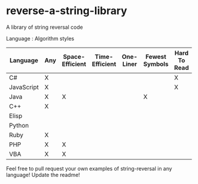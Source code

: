 # reverse-a-string-library
A library of string reversal code

Language : Algorithm styles

| Language   | Any       | Space-Efficient | Time-Efficient | One-Liner | Fewest Symbols | Hard To Read | Most Verbose |
|------------|-----------|-----------------|----------------|-----------|----------------|--------------|--------------|
| C#         |  X        |                 |                |           |                |  X           |              |
| JavaScript |  X        |                 |                |           |                |  X           |              |
| Java       |  X        |  X              |                |           |  X             |              |              |
| C++        |  X        |                 |                |           |                |              |              |
| Elisp      |           |                 |                |           |                |              |              |
| Python     |           |                 |                |           |                |              |              |
| Ruby       |  X        |                 |                |           |                |              |              |
| PHP        |  X        |  X              |                |           |                |              |              |
| VBA        |  X        |  X              |                |           |                |              |              |

Feel free to pull request your own examples of string-reversal in any language! Update the readme!